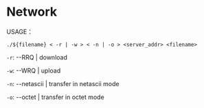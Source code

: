# Network

USAGE：

```shell
./${filename} < -r | -w > < -n | -o > <server_addr> <filename>
```

`-r`: --RRQ | download

`-w`: --WRQ	| upload

`-n`: --netascii | transfer in netascii mode

`-o`: --octet | transfer in octet mode
